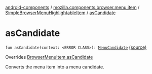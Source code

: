 [android-components](../../index.md) / [mozilla.components.browser.menu.item](../index.md) / [SimpleBrowserMenuHighlightableItem](index.md) / [asCandidate](./as-candidate.md)

# asCandidate

`fun asCandidate(context: <ERROR CLASS>): `[`MenuCandidate`](../../mozilla.components.browser.menu2.candidate/-menu-candidate/index.md) [(source)](https://github.com/mozilla-mobile/android-components/blob/master/components/browser/menu/src/main/java/mozilla/components/browser/menu/item/SimpleBrowserMenuHighlightableItem.kt#L94)

Overrides [BrowserMenuItem.asCandidate](../../mozilla.components.browser.menu/-browser-menu-item/as-candidate.md)

Converts the menu item into a menu candidate.

